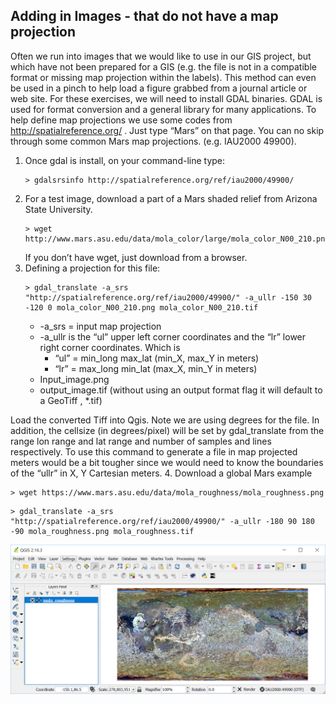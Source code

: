 ## Adding in Images - that do not have a map projection
Often we run into images that we would like to use in our GIS project, but which have not been prepared for a GIS (e.g. the file is not in a compatible format or missing map projection within the labels). This method can even be used in a pinch to help load a figure grabbed from a journal article or web site.
For these exercises, we will need to install GDAL binaries. GDAL is used for format conversion and a general library for many applications. 
To help define map projections we use some codes from http://spatialreference.org/ . Just type “Mars” on that page. You can no skip through some common Mars map projections. (e.g. IAU2000 49900).
1. Once gdal is install, on your command-line type:
    ```
    > gdalsrsinfo http://spatialreference.org/ref/iau2000/49900/
    ```
2. For a test image, download a part of a Mars shaded relief from Arizona State University.
    ```
    > wget http://www.mars.asu.edu/data/mola_color/large/mola_color_N00_210.png
    ```
    If you don’t have wget, just download from a browser.
3. Defining a projection for this file:
    ```
    > gdal_translate -a_srs "http://spatialreference.org/ref/iau2000/49900/" -a_ullr -150 30 -120 0 mola_color_N00_210.png mola_color_N00_210.tif
    ```
    * -a_srs = input map projection
    * -a_ullr is the “ul” upper left corner coordinates and the “lr” lower right corner coordinates. Which is
        * “ul” = min_long max_lat (min_X, max_Y in meters)
        * “lr” = max_long min_lat (max_X, min_Y in meters)
    * Input_image.png
    * output_image.tif (without using an output format flag it will default to a GeoTiff , *.tif)

Load the converted Tiff into Qgis. Note we are using degrees for the file. In addition, the cellsize (in degrees/pixel) will be set by gdal_translate from the range lon range and lat range and number of samples and lines respectively. To use this command to generate a file in map projected meters would be a bit tougher since we would need to know the boundaries of the “ullr” in X, Y Cartesian meters.
4. Download a global Mars example
```
> wget https://www.mars.asu.edu/data/mola_roughness/mola_roughness.png
```
```
> gdal_translate -a_srs "http://spatialreference.org/ref/iau2000/49900/" -a_ullr -180 90 180 -90 mola_roughness.png mola_roughness.tif
```
![Ungeoreferenced rasters](/QGIS_introduction_and_planetary_data/images/noproj.jpg)
